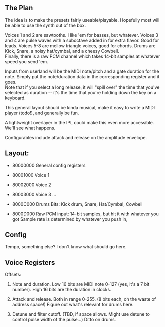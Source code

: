 ## The Plan

The idea is to make the presets fairly useable/playable.  Hopefully most will be able to use the synth out of the box.

Voices 1 and 2 are sawtooths.  I like 'em for basses, but whatever.
Voices 3 and 4 are pulse waves with a suboctave added in for extra flavor. Good for leads.
Voices 5-8 are mellow triangle voices, good for chords.
Drums are Kick, Snare, a noisy hat/cymbal, and a cheesy Cowbell.  
Finally, there is a raw PCM channel which takes 14-bit samples at whatever speed you send 'em.

Inputs from userland will be the MIDI note/pitch and a gate duration for the note.
Simply put the note/duration data in the corresponding register and it goes.  
Note that if you select a long release, it will "spill over" the time that you've selected as duration -- it's the time that you're holding down the key on a keyboard.  

This general layout should be kinda musical, make it easy to write a MIDI player (todo!), and generally be fun.  

A lightweight overlayer in the IPL could make this even more accessible.  We'll see what happens.

Configurables include attack and release on the amplitude envelope.


## Layout: 

* 80000000 General config registers
* 80001000 Voice 1 
* 80002000 Voice 2 
* 80003000 Voice 3 
 ...
* 8000C000 Drums
  Bits: Kick drum, Snare, Hat/Cymbal, Cowbell

* 8000D000 Raw PCM input: 14-bit samples, but hit it with whatever you got
  Sample rate is determined by whatever you push in, 

## Config

Tempo, something else?  I don't know what should go here. 

## Voice Registers

Offsets:

1. Note and duration.  Low 16 bits are MIDI note 0-127 (yes, it's a 7 bit number).   High 16 bits are the duration in clocks.

2. Attack and release.  Both in range 0-255.  (8 bits each, oh the waste of address space!)  Figure out what's relevant for drums here.

3. Detune and filter cutoff.  (TBD, if space allows.  Might use detune to control pulse width of the pulse...)  Ditto on drums.



